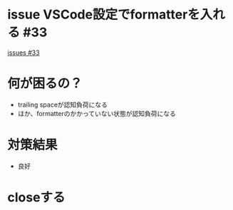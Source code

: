 # issue VSCode設定でformatterを入れる #33
[issues #33](https://github.com/cat2151/ym2151-zig-cc/issues/33)

# 何が困るの？
- trailing spaceが認知負荷になる
- ほか、formatterのかかっていない状態が認知負荷になる

# 対策結果
- 良好

# closeする
